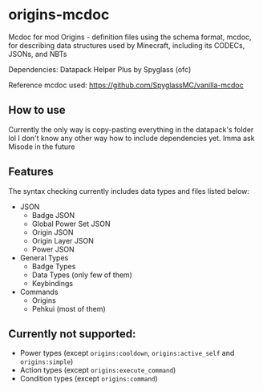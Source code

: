 # origins-mcdoc

Mcdoc for mod Origins - definition files using the schema format, mcdoc, for describing data structures used by Minecraft, including its CODECs, JSONs, and NBTs

Dependencies: Datapack Helper Plus by Spyglass (ofc)

Reference mcdoc used: https://github.com/SpyglassMC/vanilla-mcdoc

## How to use
Currently the only way is copy-pasting everything in the datapack's folder lol
I don't know any other way how to include dependencies yet. Imma ask Misode in the future

## Features
The syntax checking currently includes data types and files listed below:
- JSON
  - Badge JSON
  - Global Power Set JSON
  - Origin JSON
  - Origin Layer JSON
  - Power JSON
- General Types
  - Badge Types
  - Data Types (only few of them)
  - Keybindings
- Commands
  - Origins
  - Pehkui (most of them)
 
## Currently not supported:
- Power types (except `origins:cooldown`, `origins:active_self` and `origins:simple`)
- Action types (except `origins:execute_command`)
- Condition types (except `origins:command`)
